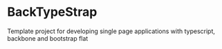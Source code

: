 BackTypeStrap
=============

Template project for developing single page applications with typescript, backbone and bootstrap flat
